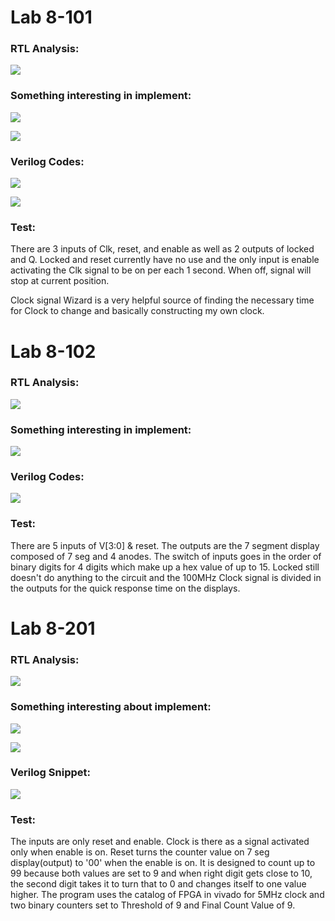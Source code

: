 # Lab 8-101

### RTL Analysis:

![](ClockRTL.PNG)

### Something interesting in implement:

![](ClockImplement1.PNG)

![](ClockImplement2.PNG)

### Verilog Codes:

![](ClockVerilog1.PNG)

![](ClockVerilog2.PNG)

### Test:

There are 3 inputs of Clk, reset, and enable as well as 2 outputs of locked and Q. Locked and reset currently have no use and the only input is enable activating the Clk signal to be on per each 1 second. When off, signal will stop at current position.

Clock signal Wizard is a very helpful source of finding the necessary time for Clock to change and basically constructing my own clock.

# Lab 8-102

### RTL Analysis:

![](BinaryBCDRTL.PNG)

### Something interesting in implement:

![](BinaryBCDImplement.PNG)

### Verilog Codes:

![](BinaryMainVerilog.PNG)

### Test:

There are 5 inputs of V[3:0] & reset. The outputs are the 7 segment display composed of 7 seg and 4 anodes. The switch of inputs goes in the order of binary digits for 4 digits which make up a hex value of up to 15. Locked still doesn't do anything to the circuit and the 100MHz Clock signal is divided in the outputs for the quick response time on the displays.

# Lab 8-201

### RTL Analysis:

![](CounterRTL.PNG)

### Something interesting about implement:

![](CounterImplement1.PNG)

![](CounterImplement2.PNG)

### Verilog Snippet:

![](CounterVerilogMain.PNG)

### Test:

The inputs are only reset and enable. Clock is there as a signal activated only when enable is on. Reset turns the counter value on 7 seg display(output) to '00' when the enable is on. It is designed to count up to 99 because both values are set to 9 and when right digit gets close to 10, the second digit takes it to turn that to 0 and changes itself to one value higher. The program  uses the catalog of FPGA in vivado for 5MHz clock and two binary counters set to Threshold of 9 and Final Count Value of 9. 